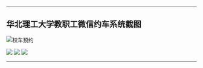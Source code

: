 ﻿


***
## 华北理工大学教职工微信约车系统截图


![校车预约](https://i.loli.net/2017/07/27/597992cdf13d8.png)

![](https://i.loli.net/2017/07/27/5979975eda3a3.png)
![](https://i.loli.net/2017/07/27/5979975ed95c9.png)
![](https://i.loli.net/2017/07/27/5979975edf898.png)

***

